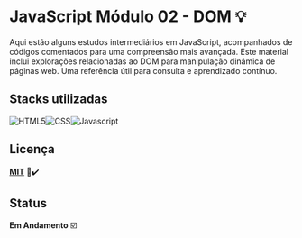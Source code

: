 # **JavaScript** **Módulo 02** - DOM 💡


Aqui estão alguns estudos intermediários em JavaScript, acompanhados de códigos comentados para uma compreensão mais avançada. Este material inclui explorações relacionadas ao DOM para manipulação dinâmica de páginas web. Uma referência útil para consulta e aprendizado contínuo.
## Stacks utilizadas


![HTML5](https://img.shields.io/badge/HTML5-E34F26?style=for-the-badge&logo=html5&logoColor=white)![CSS](https://img.shields.io/badge/CSS3-1572B6?style=for-the-badge&logo=css3&logoColor=white)![Javascript](https://img.shields.io/badge/JavaScript-F7DF1E?style=for-the-badge&logo=javascript&logoColor=black)
## Licença

**[MIT](https://choosealicense.com/licenses/mit/)** 📄✔️


## Status

**Em Andamento** ☑️